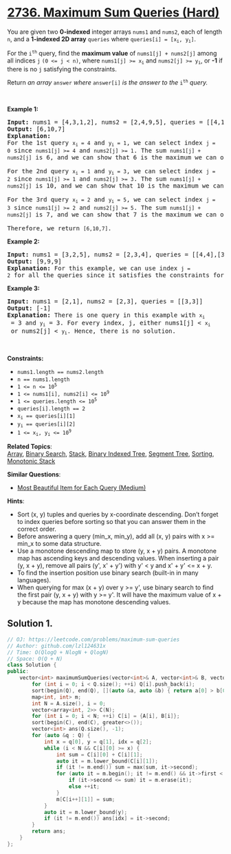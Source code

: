 # [2736. Maximum Sum Queries (Hard)](https://leetcode.com/problems/maximum-sum-queries)

<p>You are given two <strong>0-indexed</strong> integer arrays <code>nums1</code> and <code>nums2</code>, each of length <code>n</code>, and a <strong>1-indexed 2D array</strong> <code>queries</code> where <code>queries[i] = [x<sub>i</sub>, y<sub>i</sub>]</code>.</p>

<p>For the <code>i<sup>th</sup></code> query, find the <strong>maximum value</strong> of <code>nums1[j] + nums2[j]</code> among all indices <code>j</code> <code>(0 &lt;= j &lt; n)</code>, where <code>nums1[j] &gt;= x<sub>i</sub></code> and <code>nums2[j] &gt;= y<sub>i</sub></code>, or <strong>-1</strong> if there is no <code>j</code> satisfying the constraints.</p>

<p>Return <em>an array </em><code>answer</code><em> where </em><code>answer[i]</code><em> is the answer to the </em><code>i<sup>th</sup></code><em> query.</em></p>

<p>&nbsp;</p>
<p><strong class="example">Example 1:</strong></p>

<pre>
<strong>Input:</strong> nums1 = [4,3,1,2], nums2 = [2,4,9,5], queries = [[4,1],[1,3],[2,5]]
<strong>Output:</strong> [6,10,7]
<strong>Explanation:</strong> 
For the 1st query <code node="[object Object]">x<sub>i</sub> = 4</code>&nbsp;and&nbsp;<code node="[object Object]">y<sub>i</sub> = 1</code>, we can select index&nbsp;<code node="[object Object]">j = 0</code>&nbsp;since&nbsp;<code node="[object Object]">nums1[j] &gt;= 4</code>&nbsp;and&nbsp;<code node="[object Object]">nums2[j] &gt;= 1</code>. The sum&nbsp;<code node="[object Object]">nums1[j] + nums2[j]</code>&nbsp;is 6, and we can show that 6 is the maximum we can obtain.

For the 2nd query <code node="[object Object]">x<sub>i</sub> = 1</code>&nbsp;and&nbsp;<code node="[object Object]">y<sub>i</sub> = 3</code>, we can select index&nbsp;<code node="[object Object]">j = 2</code>&nbsp;since&nbsp;<code node="[object Object]">nums1[j] &gt;= 1</code>&nbsp;and&nbsp;<code node="[object Object]">nums2[j] &gt;= 3</code>. The sum&nbsp;<code node="[object Object]">nums1[j] + nums2[j]</code>&nbsp;is 10, and we can show that 10 is the maximum we can obtain. 

For the 3rd query <code node="[object Object]">x<sub>i</sub> = 2</code>&nbsp;and&nbsp;<code node="[object Object]">y<sub>i</sub> = 5</code>, we can select index&nbsp;<code node="[object Object]">j = 3</code>&nbsp;since&nbsp;<code node="[object Object]">nums1[j] &gt;= 2</code>&nbsp;and&nbsp;<code node="[object Object]">nums2[j] &gt;= 5</code>. The sum&nbsp;<code node="[object Object]">nums1[j] + nums2[j]</code>&nbsp;is 7, and we can show that 7 is the maximum we can obtain.

Therefore, we return&nbsp;<code node="[object Object]">[6,10,7]</code>.
</pre>

<p><strong class="example">Example 2:</strong></p>

<pre>
<strong>Input:</strong> nums1 = [3,2,5], nums2 = [2,3,4], queries = [[4,4],[3,2],[1,1]]
<strong>Output:</strong> [9,9,9]
<strong>Explanation:</strong> For this example, we can use index&nbsp;<code node="[object Object]">j = 2</code>&nbsp;for all the queries since it satisfies the constraints for each query.
</pre>

<p><strong class="example">Example 3:</strong></p>

<pre>
<strong>Input:</strong> nums1 = [2,1], nums2 = [2,3], queries = [[3,3]]
<strong>Output:</strong> [-1]
<strong>Explanation:</strong> There is one query in this example with <code node="[object Object]">x<sub>i</sub></code> = 3 and <code node="[object Object]">y<sub>i</sub></code> = 3. For every index, j, either nums1[j] &lt; <code node="[object Object]">x<sub>i</sub></code> or nums2[j] &lt; <code node="[object Object]">y<sub>i</sub></code>. Hence, there is no solution. 
</pre>

<p>&nbsp;</p>
<p><strong>Constraints:</strong></p>

<ul>
	<li><code>nums1.length == nums2.length</code>&nbsp;</li>
	<li><code>n ==&nbsp;nums1.length&nbsp;</code></li>
	<li><code>1 &lt;= n &lt;= 10<sup>5</sup></code></li>
	<li><code>1 &lt;= nums1[i], nums2[i] &lt;= 10<sup>9</sup>&nbsp;</code></li>
	<li><code>1 &lt;= queries.length &lt;= 10<sup>5</sup></code></li>
	<li><code>queries[i].length ==&nbsp;2</code></li>
	<li><code>x<sub>i</sub>&nbsp;== queries[i][1]</code></li>
	<li><code>y<sub>i</sub> == queries[i][2]</code></li>
	<li><code>1 &lt;= x<sub>i</sub>, y<sub>i</sub> &lt;= 10<sup>9</sup></code></li>
</ul>


**Related Topics**:  
[Array](https://leetcode.com/tag/array), [Binary Search](https://leetcode.com/tag/binary-search), [Stack](https://leetcode.com/tag/stack), [Binary Indexed Tree](https://leetcode.com/tag/binary-indexed-tree), [Segment Tree](https://leetcode.com/tag/segment-tree), [Sorting](https://leetcode.com/tag/sorting), [Monotonic Stack](https://leetcode.com/tag/monotonic-stack)

**Similar Questions**:
* [Most Beautiful Item for Each Query (Medium)](https://leetcode.com/problems/most-beautiful-item-for-each-query)

**Hints**:
* Sort (x, y) tuples and queries by x-coordinate descending. Don’t forget to index queries before sorting so that you can answer them in the correct order.
* Before answering a query (min_x, min_y), add all (x, y) pairs with x >= min_x to some data structure.
* Use a monotone descending map to store (y, x + y) pairs. A monotone map has ascending keys and descending values. When inserting a pair (y, x + y), remove all pairs (y', x' + y') with y' < y and x' + y' <= x + y.
* To find the insertion position use binary search (built-in in many languages).
* When querying for max (x + y) over y >= y', use binary search to find the first pair (y, x + y) with y >= y'. It will have the maximum value of x + y because the map has monotone descending values.

## Solution 1.

```cpp
// OJ: https://leetcode.com/problems/maximum-sum-queries
// Author: github.com/lzl124631x
// Time: O(QlogQ + NlogN + QlogN)
// Space: O(Q + N)
class Solution {
public:
    vector<int> maximumSumQueries(vector<int>& A, vector<int>& B, vector<vector<int>>& Q) {
        for (int i = 0; i < Q.size(); ++i) Q[i].push_back(i);
        sort(begin(Q), end(Q), [](auto &a, auto &b) { return a[0] > b[0]; });
        map<int, int> m;
        int N = A.size(), i = 0;
        vector<array<int, 2>> C(N);
        for (int i = 0; i < N; ++i) C[i] = {A[i], B[i]};
        sort(begin(C), end(C), greater<>());
        vector<int> ans(Q.size(), -1);
        for (auto &q : Q) {
            int x = q[0], y = q[1], idx = q[2];
            while (i < N && C[i][0] >= x) {
                int sum = C[i][0] + C[i][1];
                auto it = m.lower_bound(C[i][1]);
                if (it != m.end()) sum = max(sum, it->second);
                for (auto it = m.begin(); it != m.end() && it->first < C[i][1]; ) {
                    if (it->second <= sum) it = m.erase(it);
                    else ++it;
                }
                m[C[i++][1]] = sum;
            }
            auto it = m.lower_bound(y);
            if (it != m.end()) ans[idx] = it->second;
        }
        return ans;
    }
};
```